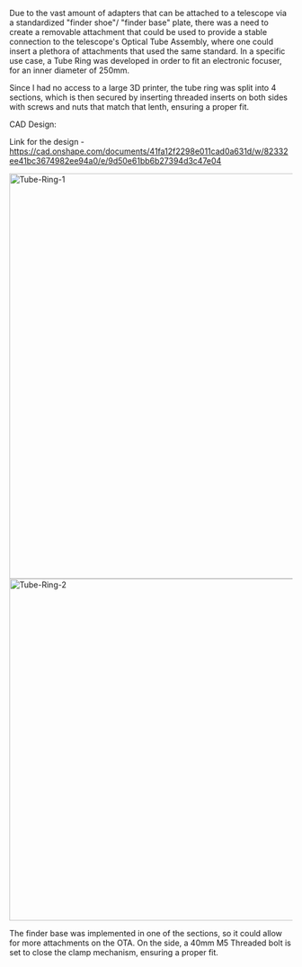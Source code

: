 Due to the vast amount of adapters that can be attached to a telescope via a standardized "finder shoe"/ "finder base" plate, there was a need to create a removable attachment that could be used to provide a stable connection to the telescope's Optical Tube Assembly, where one could insert a plethora of attachments that used the same standard. In a specific use case, a Tube Ring was developed in order to fit an electronic focuser, for an inner diameter of 250mm.

Since I had no access to a large 3D printer, the tube ring was split into 4 sections, which is then secured by inserting threaded inserts on both sides with screws and nuts that match that lenth, ensuring a proper fit.

CAD Design:

Link for the design - https://cad.onshape.com/documents/41fa12f2298e011cad0a631d/w/82332ee41bc3674982ee94a0/e/9d50e61bb6b27394d3c47e04

<img width="953" height="721" alt="Tube-Ring-1" src="https://github.com/user-attachments/assets/eb12abd7-3516-44c7-b659-de50b89ddfee" />

<img width="953" height="608" alt="Tube-Ring-2" src="https://github.com/user-attachments/assets/6154dedc-65c0-4c9c-b1a8-2e61b6631080" />

The finder base was implemented in one of the sections, so it could allow for more attachments on the OTA. On the side, a 40mm M5 Threaded bolt is set to close the clamp mechanism, ensuring a proper fit.



